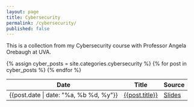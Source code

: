 ```yaml
---
layout: page
title: Cybersecurity
permalink: /cybersecurity/
published: false
---
```


<div class="page">
  <p class=message>This is a collection from my Cybersecurity course with Professor Angela Orebaugh at UVA.</p>

<table class="table">
  <thead>
    <tr>
      <th scope="col">Date</th>
      <th scope="col">Title</th>
      <th scope="col">Source</th>
    </tr>
  </thead>
  <tbody>
    {% assign cyber_posts = site.categories.cybersecurity %}
{% for post in cyber_posts %}
<tr>
    <td>{{post.date | date: "%a, %b %d, %y"}}</td>
    <td><a href="{{post.url}}">{{post.title}}</a></td>
    <td><a href="{{post.link}}">Slides</a></td>
</tr>
{% endfor %}
</tbody>
</table>
